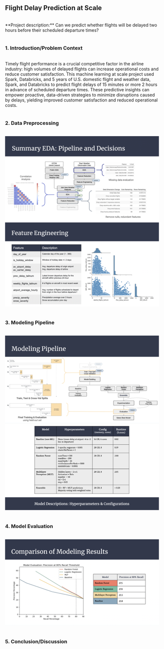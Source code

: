 ## Flight Delay Prediction at Scale 
<br>
**Project description:** Can we predict whether flights will be delayed two hours before their scheduled departure times? 
<br>
<br>

### 1. Introduction/Problem Context
<br>
Timely flight performance is a crucial competitive factor in the airline industry: high volumes of delayed flights can increase operational costs and reduce customer satisfaction. This machine learning at scale project used Spark, Databricks, and 5 years of U.S. domestic flight and weather data, Spark, and Databricks to predict flight delays of 15 minutes or more 2 hours in advance of scheduled departure times. These predictive insights can empower proactive, data-driven strategies to minimize disruptions caused by delays, yielding improved customer satisfaction and reduced operational costs.
<br>
<br>

### 2. Data Preprocessing
<br>

<img src="images/261_eda_summary.png?raw=true"/>

<img src="images/261_fe.png?raw=true"/>

<br>
<br>

### 3. Modeling Pipeline
<br>
<img src="images/261_model_pipeline.png?raw=true"/>
<br>
<img src="images/261_model_descriptions.png?raw=true"/>
<br>
<br>

### 4. Model Evaluation
<br>
<img src="images/261_modeing_results.png?raw=true"/>
<br>
<br>

### 5. Conclusion/Discussion
<br>
<br>
